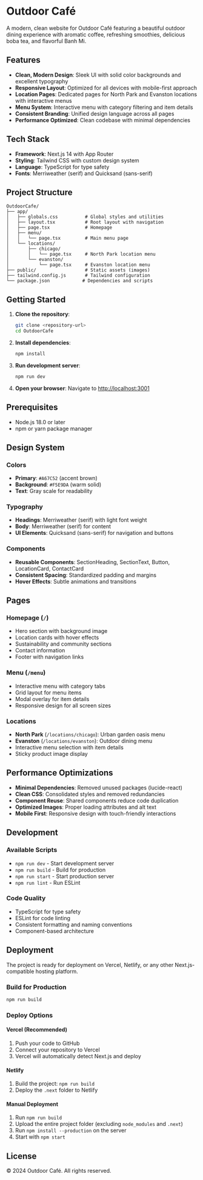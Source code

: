 # Outdoor Café

A modern, clean website for Outdoor Café featuring a beautiful outdoor dining experience with aromatic coffee, refreshing smoothies, delicious boba tea, and flavorful Banh Mi.

## Features

- **Clean, Modern Design**: Sleek UI with solid color backgrounds and excellent typography
- **Responsive Layout**: Optimized for all devices with mobile-first approach
- **Location Pages**: Dedicated pages for North Park and Evanston locations with interactive menus
- **Menu System**: Interactive menu with category filtering and item details
- **Consistent Branding**: Unified design language across all pages
- **Performance Optimized**: Clean codebase with minimal dependencies

## Tech Stack

- **Framework**: Next.js 14 with App Router
- **Styling**: Tailwind CSS with custom design system
- **Language**: TypeScript for type safety
- **Fonts**: Merriweather (serif) and Quicksand (sans-serif)

## Project Structure

```
OutdoorCafe/
├── app/
│   ├── globals.css          # Global styles and utilities
│   ├── layout.tsx           # Root layout with navigation
│   ├── page.tsx             # Homepage
│   ├── menu/
│   │   └── page.tsx         # Main menu page
│   └── locations/
│       ├── chicago/
│       │   └── page.tsx     # North Park location menu
│       └── evanston/
│           └── page.tsx     # Evanston location menu
├── public/                  # Static assets (images)
├── tailwind.config.js       # Tailwind configuration
└── package.json            # Dependencies and scripts
```

## Getting Started

1. **Clone the repository**:
   ```bash
   git clone <repository-url>
   cd OutdoorCafe
   ```

2. **Install dependencies**:
   ```bash
   npm install
   ```

3. **Run development server**:
   ```bash
   npm run dev
   ```

4. **Open your browser**:
   Navigate to [http://localhost:3001](http://localhost:3001)

## Prerequisites

- Node.js 18.0 or later
- npm or yarn package manager

## Design System

### Colors
- **Primary**: `#A67C52` (accent brown)
- **Background**: `#F5E9DA` (warm solid)
- **Text**: Gray scale for readability

### Typography
- **Headings**: Merriweather (serif) with light font weight
- **Body**: Merriweather (serif) for content
- **UI Elements**: Quicksand (sans-serif) for navigation and buttons

### Components
- **Reusable Components**: SectionHeading, SectionText, Button, LocationCard, ContactCard
- **Consistent Spacing**: Standardized padding and margins
- **Hover Effects**: Subtle animations and transitions

## Pages

### Homepage (`/`)
- Hero section with background image
- Location cards with hover effects
- Sustainability and community sections
- Contact information
- Footer with navigation links

### Menu (`/menu`)
- Interactive menu with category tabs
- Grid layout for menu items
- Modal overlay for item details
- Responsive design for all screen sizes

### Locations
- **North Park** (`/locations/chicago`): Urban garden oasis menu
- **Evanston** (`/locations/evanston`): Outdoor dining menu
- Interactive menu selection with item details
- Sticky product image display

## Performance Optimizations

- **Minimal Dependencies**: Removed unused packages (lucide-react)
- **Clean CSS**: Consolidated styles and removed redundancies
- **Component Reuse**: Shared components reduce code duplication
- **Optimized Images**: Proper loading attributes and alt text
- **Mobile First**: Responsive design with touch-friendly interactions

## Development

### Available Scripts
- `npm run dev` - Start development server
- `npm run build` - Build for production
- `npm run start` - Start production server
- `npm run lint` - Run ESLint

### Code Quality
- TypeScript for type safety
- ESLint for code linting
- Consistent formatting and naming conventions
- Component-based architecture

## Deployment

The project is ready for deployment on Vercel, Netlify, or any other Next.js-compatible hosting platform.

### Build for Production
```bash
npm run build
```

### Deploy Options

#### Vercel (Recommended)
1. Push your code to GitHub
2. Connect your repository to Vercel
3. Vercel will automatically detect Next.js and deploy

#### Netlify
1. Build the project: `npm run build`
2. Deploy the `.next` folder to Netlify

#### Manual Deployment
1. Run `npm run build`
2. Upload the entire project folder (excluding `node_modules` and `.next`)
3. Run `npm install --production` on the server
4. Start with `npm start`

## License

© 2024 Outdoor Café. All rights reserved. 